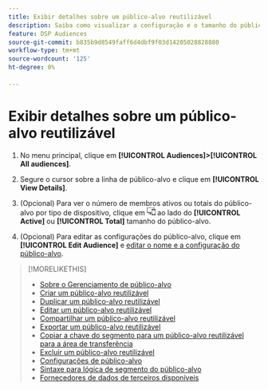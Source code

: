 ```yaml
---
title: Exibir detalhes sobre um público-alvo reutilizável
description: Saiba como visualizar a configuração e o tamanho do público-alvo para um público-alvo reutilizável.
feature: DSP Audiences
source-git-commit: b835b9d8549faff6d4dbf9f03d14205028828880
workflow-type: tm+mt
source-wordcount: '125'
ht-degree: 0%

---
```


# Exibir detalhes sobre um público-alvo reutilizável

1. No menu principal, clique em **[!UICONTROL Audiences]>[!UICONTROL All audiences]**.

1. Segure o cursor sobre a linha de público-alvo e clique em **[!UICONTROL View Details]**.

1. (Opcional) Para ver o número de membros ativos ou totais do público-alvo por tipo de dispositivo, clique em ![Detalhamento do dispositivo](/help/dsp/assets/device-breakdown.png) ao lado do **[!UICONTROL Active]** ou **[!UICONTROL Total]** tamanho do público-alvo.

1. (Opcional) Para editar as configurações do público-alvo, clique em **[!UICONTROL Edit Audience]** e [editar o nome e a configuração do público-alvo](reusable-audience-edit.md).

>[!MORELIKETHIS]
>
>* [Sobre o Gerenciamento de público-alvo](audience-about.md)
>* [Criar um público-alvo reutilizável](reusable-audience-create.md)
>* [Duplicar um público-alvo reutilizável](reusable-audience-duplicate.md)
>* [Editar um público-alvo reutilizável](reusable-audience-edit.md)
>* [Compartilhar um público-alvo reutilizável](reusable-audience-share.md)
>* [Exportar um público-alvo reutilizável](reusable-audience-export.md)
>* [Copiar a chave do segmento para um público-alvo reutilizável para a área de transferência](reusable-audience-clipboard.md)
>* [Excluir um público-alvo reutilizável](reusable-audience-delete.md)
>* [Configurações de público-alvo](audience-settings.md)
>* [Sintaxe para lógica de segmento do público-alvo](audience-segment-logic-syntax.md)
>* [Fornecedores de dados de terceiros disponíveis](third-party-data-providers.md)

